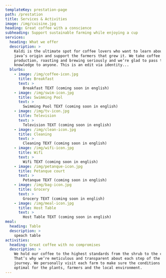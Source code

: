 ```yaml
---
templateKey: prestation-page
path: /prestation
title: Services & Activities
image: /img/cuisine.jpg
heading: Great coffee with a conscience
subheading: Support sustainable farming while enjoying a cup
services:
  heading: What we offer
  description: >
    Kaldi is the ultimate spot for coffee lovers who want to learn about their
    java’s origin and support the farmers that grew it. We take coffee
    production, roasting and brewing seriously and we’re glad to pass that
    knowledge to anyone. This is an edit via identity...
  blurbs:
    - image: /img/coffee-icon.jpg
      title: Breakfast
      text: >
        Breakfast TEXT (coming soon in english)
    - image: /img/swim-icon.jpg
      title: Swimming Pool
      text: >
        Swimming Pool TEXT (coming soon in english)
    - image: /img/tv-icon.jpg
      title: Television
      text: >
        Television TEXT (coming soon in english)
    - image: /img/clean-icon.jpg
      title: Cleaning
      text: >
        Cleaning TEXT (coming soon in english)
    - image: /img/wifi-icon.jpg
      title: Wifi
      text: >
        Wifi TEXT (coming soon in english)
    - image: /img/petanque-icon.jpg
      title: Petanque court
      text: >
        Petanque TEXT (coming soon in english)
    - image: /img/bag-icon.jpg
      title: Grocery
      text: >
        Grocery TEXT (coming soon in english)
    - image: /img/meal-icon.jpg
      title: Host Table
      text: >
        Host Table TEXT (coming soon in english)
meal:
  heading: Table
  description: >
    speach table
activities:
  heading: Great coffee with no compromises
  description: >
    We hold our coffee to the highest standards from the shrub to the cup.
    That’s why we’re meticulous and transparent about each step of the coffee’s
    journey. We personally visit each farm to make sure the conditions are
    optimal for the plants, farmers and the local environment.
---
```

